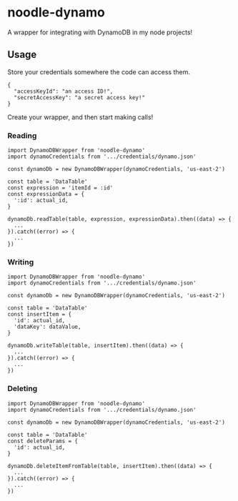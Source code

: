 # noodle-dynamo

A wrapper for integrating with DynamoDB in my node projects!

## Usage

Store your credentials somewhere the code can access them.

```
{
  "accessKeyId": "an access ID!",
  "secretAccessKey": "a secret access key!"
}

```

Create your wrapper, and then start making calls!

### Reading
```
import DynamoDBWrapper from 'noodle-dynamo'
import dynamoCredentials from '.../credentials/dynamo.json'

const dynamoDb = new DynamoDBWrapper(dynamoCredentials, 'us-east-2')

const table = 'DataTable'
const expression = 'itemId = :id'
const expressionData = {
  ':id': actual_id,
}

dynamoDb.readTable(table, expression, expressionData).then((data) => {
  ...
}).catch((error) => {
  ...
})
```

### Writing
```
import DynamoDBWrapper from 'noodle-dynamo'
import dynamoCredentials from '.../credentials/dynamo.json'

const dynamoDb = new DynamoDBWrapper(dynamoCredentials, 'us-east-2')

const table = 'DataTable'
const insertItem = {
  'id': actual_id,
  'dataKey': dataValue,
}

dynamoDb.writeTable(table, insertItem).then((data) => {
  ...
}).catch((error) => {
  ...
})
```

### Deleting

```
import DynamoDBWrapper from 'noodle-dynamo'
import dynamoCredentials from '.../credentials/dynamo.json'

const dynamoDb = new DynamoDBWrapper(dynamoCredentials, 'us-east-2')

const table = 'DataTable'
const deleteParams = {
  'id': actual_id,
}

dynamoDb.deleteItemFromTable(table, insertItem).then((data) => {
  ...
}).catch((error) => {
  ...
})
```
